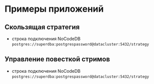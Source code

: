# Примеры приложений

## Скользящая стратегия

* строка подключения NoCodeDB `postgres://superdba:postgrespassword@datacluster:5432/strategy` 

## Управление повесткой стримов

* строка подключения NoCodeDB `postgres://superdba:postgrespassword@datacluster:5432/strategy` 

